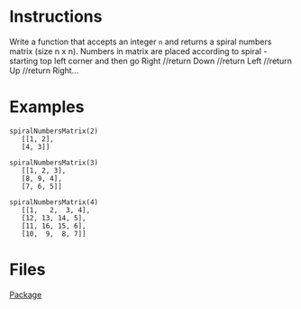# Instructions
Write a function that accepts an integer `n` and returns a spiral numbers matrix (size n x n). Numbers in matrix are placed according to
spiral - starting top left corner and then go Right //return Down //return Left //return Up //return Right...

# Examples
```
spiralNumbersMatrix(2)
   [[1, 2],
   [4, 3]]

spiralNumbersMatrix(3)
   [[1, 2, 3],
   [8, 9, 4],
   [7, 6, 5]]

spiralNumbersMatrix(4)
   [[1,   2,  3, 4],
   [12, 13, 14, 5],
   [11, 16, 15, 6],
   [10,  9,  8, 7]]
```

# Files
[Package](.)
